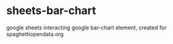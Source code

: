 # sheets-bar-chart
google sheets interacting google bar-chart element, created for spaghettiopendata.org
